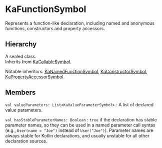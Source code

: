 # KaFunctionSymbol

Represents a function-like declaration, including named and anonymous functions, constructors and property accessors.

## Hierarchy

A sealed class.  
Inherits from [KaCallableSymbol](KaCallableSymbol.md).

Notable inheritors: [KaNamedFunctionSymbol](KaNamedFunctionSymbol.md), [KaConstructorSymbol](KaConstructorSymbol.md),
[KaPropertyAccessorSymbol](KaPropertyAccessorSymbol.md).

## Members

`val valueParameters: List<KaValueParameterSymbol>`
: A list of declared value parameters.

`val hasStableParameterNames: Boolean`
: `true` if the declaration has stable parameter names, so they can be used in a named parameter call syntax
(e.g., `User(name = "Joe")` instead of `User("Joe")`). Parameter names are always stable for Kotlin declarations, and
usually unstable for all other declaration sources.